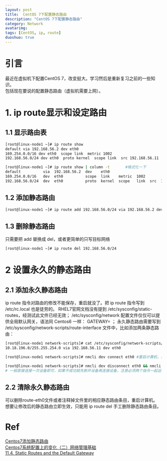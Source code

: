 ```yaml
---
layout: post
title:  CentOS 7下配置静态路由
description: "CentOS 7下配置静态路由"
category: Network
avatarimg:
tags: [CentOS, ip, route]
duoshuo: true
---
```


# 引言
最近在虚拟机下配置CentOS 7，改变挺大。学习然后是重新复习之前的一些知识。  
包括现在要说的配置静态路由（虚拟机需要上网）。


# 1. ip route显示和设定路由

## 1.1 显示路由表

```bash
[root@linux-node1 ~]# ip route show 
default via 192.168.56.2 dev eth0 
169.254.0.0/16 dev eth0  scope link  metric 1002 
192.168.56.0/24 dev eth0  proto kernel  scope link  src 192.168.56.11

[root@linux-node1 ~]# ip route show | column -t       #格式化一下
default          via  192.168.56.2  dev    eth0
169.254.0.0/16   dev  eth0          scope  link    metric  1002
192.168.56.0/24  dev  eth0          proto  kernel  scope   link  src  192.168.56.1
```    

## 1.2 添加静态路由

```bash
[root@linux-node1 ~]# ip route add 192.168.56.0/24 via 192.168.56.2 dev eth0
```    

## 1.3 删除静态路由
只需要把 add 替换成 del，或者更简单的只写目标网络

```bash
[root@linux-node1 ~]# ip route del 192.168.56.0/24
```   

# 2 设置永久的静态路由

## 2.1 添加永久静态路由

> 
ip route 指令对路由的修改不能保存，重启就没了。把 ip route 指令写到 /etc/rc.local 也是徒劳的。
RHEL7官网文档没有提到 /etc/sysconfig/static-routes，经测试此文件已经无效；
/etc/sysconfig/network 配置文件仅仅可以提供全局默认网关，语法同 Centos6 一样： GATEWAY=<ip address> ；
永久静态路由需要写到 /etc/sysconfig/network-scripts/route-interface 文件中，比如添加两条静态路由：

```bash
[root@linux-node1 network-scripts]# cat /etc/sysconfig/network-scripts/route-eth0
10.18.196.0/255.255.254.0 via 192.168.56.11 dev eth0

[root@linux-node1 network-scripts]# nmcli dev connect eth0 #重启计算机，或者重新启用设备eth0才能生效。

[root@linux-node1 network-scripts]# nmcli dev disconnect eth0 && nmcli dev connect eth0
# 一般直接连接一次设备即可，如果不成功就先断开设备再连接设备，注意必须两个指令一起运行

```    

## 2.2 清除永久静态路由
> 
可以删除route-eth0文件或者注释掉文件里的相应静态路由条目，重启计算机。  
想要让修改后的静态路由立即生效，只能用 ip route del 手工删除静态路由条目。


# Ref
[Centos7添加静态路由](http://www.cnblogs.com/panblack/p/Centos7_Static_Routes.html)  
[Centos7系统配置上的变化（二）网络管理基础](http://www.cnblogs.com/panblack/p/Centos7-WhatsNew-02-networking.html)  
[⁠11.4. Static Routes and the Default Gateway](https://access.redhat.com/documentation/en-US/Red_Hat_Enterprise_Linux/6/html/Deployment_Guide/s1-networkscripts-static-routes.html)  
